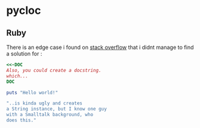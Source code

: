 # pycloc

## Ruby

There is an edge case i found on [stack overflow](https://stackoverflow.com/questions/2989762/multi-line-comments-in-ruby) that i didnt manage to find a solution for :

```ruby
<<-DOC
Also, you could create a docstring.
which...
DOC

puts "Hello world!"

"..is kinda ugly and creates
a String instance, but I know one guy
with a Smalltalk background, who
does this."
```
